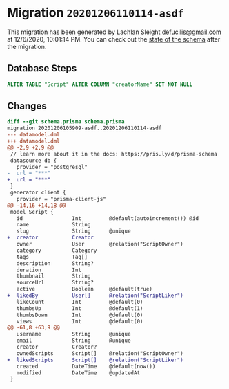 # Migration `20201206110114-asdf`

This migration has been generated by Lachlan Sleight <defucilis@gmail.com> at 12/6/2020, 10:01:14 PM.
You can check out the [state of the schema](./schema.prisma) after the migration.

## Database Steps

```sql
ALTER TABLE "Script" ALTER COLUMN "creatorName" SET NOT NULL
```

## Changes

```diff
diff --git schema.prisma schema.prisma
migration 20201206105909-asdf..20201206110114-asdf
--- datamodel.dml
+++ datamodel.dml
@@ -2,9 +2,9 @@
 // learn more about it in the docs: https://pris.ly/d/prisma-schema
 datasource db {
   provider = "postgresql"
-  url = "***"
+  url = "***"
 }
 generator client {
   provider = "prisma-client-js"
@@ -14,16 +14,18 @@
 model Script {
   id                Int         @default(autoincrement()) @id
   name              String
   slug              String      @unique
+  creator           Creator
   owner             User        @relation("ScriptOwner")
   category          Category
   tags              Tag[]
   description       String?
   duration          Int
   thumbnail         String
   sourceUrl         String?
   active            Boolean     @default(true)
+  likedBy           User[]      @relation("ScriptLiker")
   likeCount         Int         @default(0)
   thumbsUp          Int         @default(1)
   thumbsDown        Int         @default(0)
   views             Int         @default(0)
@@ -61,8 +63,9 @@
   username          String      @unique
   email             String      @unique
   creator           Creator?
   ownedScripts      Script[]    @relation("ScriptOwner")
+  likedScripts      Script[]    @relation("ScriptLiker")
   created           DateTime    @default(now())
   modified          DateTime    @updatedAt
 }
```
